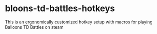 # bloons-td-battles-hotkeys
This is an ergonomically customized hotkey setup with macros for playing Balloons TD Battles on steam
